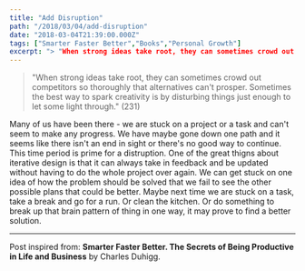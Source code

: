 ```yaml
---
title: "Add Disruption"
path: "/2018/03/04/add-disruption"
date: "2018-03-04T21:39:00.000Z"
tags: ["Smarter Faster Better","Books","Personal Growth"]
excerpt: "> "When strong ideas take root, they can sometimes crowd out competitors so thoroughly that alternatives can't prosper. Sometimes the best way to spark creativity is by disturbing things just enough..."
---
```


> "When strong ideas take root, they can sometimes crowd out competitors so thoroughly that alternatives can't prosper. Sometimes the best way to spark creativity is by disturbing things just enough to let some light through." (231)

Many of us have been there - we are stuck on a project or a task and can't seem to make any progress. We have maybe gone down one path and it seems like there isn't an end in sight or there's no good way to continue. This time period is prime for a distruption. One of the great thigns about iterative design is that it can always take in feedback and be updated without having to do the whole project over again. We can get stuck on one idea of how the problem should be solved that we fail to see the other possible plans that could be better. Maybe next time we are stuck on a task, take a break and go for a run. Or clean the kitchen. Or do something to break up that brain pattern of thing in one way, it may prove to find a better solution.

---

Post inspired from: **Smarter Faster Better. The Secrets of Being Productive in Life and Business** by Charles Duhigg.
